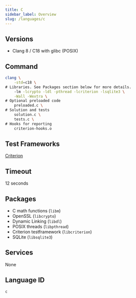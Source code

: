 ```yaml
---
title: C
sidebar_label: Overview
slug: /languages/c
---
```



## Versions

- Clang 8 / C18 with glibc (POSIX)

## Command

```bash
clang \
    -std=c18 \
# Libraries. See Packages section below for more details.
    -lm -lcrypto -ldl -pthread -lcriterion -lsqlite3 \
    -Wall -Wextra \
# Optional preloaded code
    preloaded.c \
# Solution and tests
    solution.c \
    tests.c \
# Hooks for reporting
    criterion-hooks.o
```

## Test Frameworks
[Criterion](https://criterion.readthedocs.io/en/master/)

## Timeout
12 seconds

## Packages

- C math functions (`libm`)
- OpenSSL (`libcrypto`)
- Dynamic Linking (`libdl`)
- POSIX threads (`libpthread`)
- Criterion testframework (`libcriterion`)
- SQLite (`libsqlite3`)

## Services
None

## Language ID

`c`
